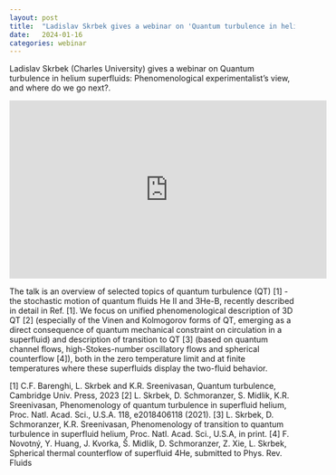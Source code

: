 ```yaml
---
layout: post
title:  "Ladislav Skrbek gives a webinar on 'Quantum turbulence in helium superfluids: Phenomenological experimentalist’s view, and where do we go next?' (4pm UK time)"
date:   2024-01-16
categories: webinar
---
```

Ladislav Skrbek (Charles University) gives a webinar on Quantum turbulence in helium superfluids: Phenomenological experimentalist’s view, and where do we go next?.

<iframe width="560" height="315" src="https://www.youtube.com/embed/" title="YouTube video player" frameborder="0" allow="accelerometer; autoplay; clipboard-write; encrypted-media; gyroscope; picture-in-picture; web-share" allowfullscreen></iframe>

The talk is an overview of selected topics of quantum turbulence (QT) [1] - the stochastic motion of quantum fluids He II and 3He-B, recently described in detail in Ref. [1]. We focus on unified phenomenological description of 3D QT [2] (especially of the Vinen and Kolmogorov forms of QT, emerging as a direct consequence of quantum mechanical constraint on circulation in a superfluid) and description of transition to QT [3] (based on quantum channel flows, high-Stokes-number oscillatory flows and spherical counterflow [4]), both in the zero temperature limit and at finite temperatures where these superfluids display the two-fluid behavior.

[1] C.F. Barenghi, L. Skrbek and K.R. Sreenivasan, Quantum turbulence, Cambridge Univ. Press, 2023
[2] L. Skrbek, D. Schmoranzer, S. Midlik, K.R. Sreenivasan, Phenomenology of quantum turbulence in superfluid helium, Proc. Natl. Acad. Sci., U.S.A. 118, e2018406118 (2021).
[3] L. Skrbek, D. Schmoranzer, K.R. Sreenivasan, Phenomenology of transition to quantum turbulence in superfluid helium, Proc. Natl. Acad. Sci., U.S.A, in print.
[4] F. Novotný, Y. Huang, J. Kvorka, Š. Midlik, D. Schmoranzer, Z. Xie, L. Skrbek, Spherical thermal counterflow of superfluid 4He, submitted to Phys. Rev. Fluids
